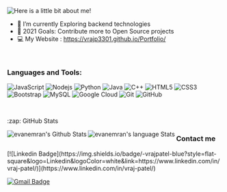 <img src="https://github.com/vrajp3301/vrajp3301/blob/master/output-1.gif" alt="Here is a little bit about me!">

- 🌱 I’m currently Exploring backend technologies
- 🥅 2021 Goals: Contribute more to Open Source projects
- 💻 My Website : https://vrajp3301.github.io/Portfolio/

<br />

### Languages and Tools:

![JavaScript](https://img.shields.io/badge/-JavaScript-black?style=flat-square&logo=javascript)
![Nodejs](https://img.shields.io/badge/-Nodejs-black?style=flat-square&logo=Node.js)
![Python](https://img.shields.io/badge/-Python-black?style=flat-square&logo=Python)
![Java](https://img.shields.io/badge/-java-E34A86?style=flat-square&logo=java)
![C++](https://img.shields.io/badge/-C++-00599C?style=flat-square&logo=c)
![HTML5](https://img.shields.io/badge/-HTML5-E34F26?style=flat-square&logo=html5&logoColor=white)
![CSS3](https://img.shields.io/badge/-CSS3-1572B6?style=flat-square&logo=css3)
![Bootstrap](https://img.shields.io/badge/-Bootstrap-563D7C?style=flat-square&logo=bootstrap)
![MySQL](https://img.shields.io/badge/-MySQL-black?style=flat-square&logo=mysql)
![Google Cloud](https://img.shields.io/badge/Google%20Cloud-black?style=flat-square&logo=google-cloud)
![Git](https://img.shields.io/badge/-Git-black?style=flat-square&logo=git)
![GitHub](https://img.shields.io/badge/-GitHub-181717?style=flat-square&logo=github)


<br />

<p>
<summary>:zap: GitHub Stats</summary>
</p>

<img align="left" alt="evanemran's Github Stats" src="https://github-readme-stats.vercel.app/api?username=vrajp3301&show_icons=true&hide_border=true&hide=issues,contribs" />

<img align="left" alt="evanemran's language Stats" src="https://github-readme-stats.vercel.app/api/top-langs/?username=vrajp3301&show_icons=true&hide_border=true" />


### Contact me

<p>
[![Linkedin Badge](https://img.shields.io/badge/-vrajpatel-blue?style=flat-square&logo=Linkedin&logoColor=white&link=https://www.linkedin.com/in/vraj-patel/)](https://www.linkedin.com/in/vraj-patel/)
</p>

[![Gmail Badge](https://img.shields.io/badge/-vrajp3301@gmail.com-c14438?style=flat-square&logo=Gmail&logoColor=white&link=mailto:vrajp3301@gmail.com)](mailto:vrajp3301@gmail.com)
